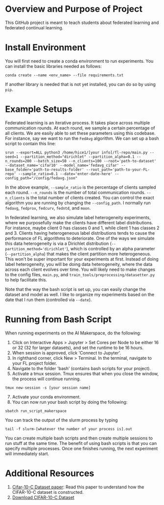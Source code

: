 # Overview and Purpose of Project
This GitHub project is meant to teach students about federated learning and federated continual learning.

# Install Environment
You will first need to create a conda environment to run experiments. You can install the basic libraries needed as follows:

```
conda create --name <env_name> --file requirements.txt
```

If another library is needed that is not yet installed, you can do so by using ```pip```.

# Example Setups
Federated learning is an iterative process. It takes place across multiple communication rounds. At each round, we sample a certain percentage of all clients.
We are easily able to set these parameters using this codebase.
For instance, say we want to run the ```FedAvg``` algorithm. We can set up a bash script to contain this line:

```
srun --export=ALL python3 /home/hice1/[your info]/fl-repo/main.py --seed=1 --partition_method="dirichlet" --partition_alpha=0.1 --n_rounds=200 --batch_size=50 --n_clients=100 --root='path-to-dataset' --dataset_name='cifar10' --model_name='fedavg_cifar' --base_folder='path-to-results-folder' --root_path='path-to-your-FL-repo' --sample_ratio=0.1 --date='enter-date-here' --config_path="/config/fedavg.json"
```

In the above example, ```--sample_ratio``` is the percentage of clients sampled each round. ```--n_rounds``` is the number of total communication rounds.
```--n_clients``` is the total number of clients created. 
You can control the exact algorithm you are running by changing the ```--config_path```. I normally run ``fedavg``, ``fedprox``,
``fedcurv``, ``fedntd``, and ``moon``.

In federated learning, we also simulate label heterogeneity experiments, where we
purposefully make the clients have different label distributions.
For instance, maybe client 0 has classes 0 and 1, while client 1 has classes 2 and 3.
Clients having heterogeneous label distributions tends to cause the performance of FL algorithms to deteriorate.
One of the ways we simulate this data heterogeneity is via a Dirichlet distribution (```--partition_method='dirichlet'```), which is controlled
by an alpha parameter (```--partition_alpha```) that makes the client partition more
heterogeneous. This won't be super important for your experiments at first. 
Instead of doing
label heterogeneity, you will be doing data heterogeneity, where the data across each client evolves over time.
You will likely need to make changes to the config files, ``main.py``, and ``train_tools/preprocessing/datasetter.py`` 
to help facilitate this.

Note that the way the bash script is set up, you can easily change the dataset and model as well. I like to organize my experiments based on the date that I run them (controlled via ```--date```).

# Running from Bash Script
When running experiments on the AI Makerspace, do the following:
1. Click on Interactive Apps > Jupyter > Set Cores per Node to be either 16 or 32 (32 for larger datasets), and set the runtime to be 16 hours.
2. When session is approved, click 'Connect to Jupyter'.
3. In righthand corner, click New > Terminal. In the terminal, navigate to your FL project folder.
5. Navigate to the folder 'bash' (contains bash scripts for your project).
6. Activate a tmux session. Tmux ensures that when you close the window, the process will continue running.
```
tmux new-session -s [your session name]
```
7. Activate your conda environment.
8. You can now run your bash script by doing the following:
```
sbatch run_script_makerspace
```
You can track the output of the slurm process by typing
```
tail -f slurm-[whatever the number of your process is].out
```
You can create multiple bash scripts and then create multiple sessions to run stuff at the same time. The benefit of using bash scripts is that you can specify multiple processes. Once one finishes running, the next experiment will immediately start.

# Additional Resources

1. [Cifar-10-C Dataset paper](https://arxiv.org/abs/1903.12261): Read this paper to understand how the CIFAR-10-C dataset is constructed.
2. [Download CIFAR-10-C Dataset](https://zenodo.org/records/2535967)
